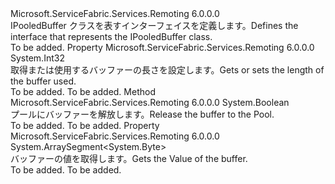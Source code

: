 <Type Name="IPooledBuffer" FullName="Microsoft.ServiceFabric.Services.Remoting.V2.Messaging.IPooledBuffer">
  <TypeSignature Language="C#" Value="public interface IPooledBuffer" />
  <TypeSignature Language="ILAsm" Value=".class public interface auto ansi abstract IPooledBuffer" />
  <TypeSignature Language="DocId" Value="T:Microsoft.ServiceFabric.Services.Remoting.V2.Messaging.IPooledBuffer" />
  <TypeSignature Language="VB.NET" Value="Public Interface IPooledBuffer" />
  <TypeSignature Language="F#" Value="type IPooledBuffer = interface" />
  <AssemblyInfo>
    <AssemblyName>Microsoft.ServiceFabric.Services.Remoting</AssemblyName>
    <AssemblyVersion>6.0.0.0</AssemblyVersion>
  </AssemblyInfo>
  <Interfaces />
  <Docs>
    <summary>
            <span data-ttu-id="0ee81-101">IPooledBuffer クラスを表すインターフェイスを定義します。</span><span class="sxs-lookup"><span data-stu-id="0ee81-101">Defines the interface that represents the IPooledBuffer class.</span></span>
            </summary>
    <remarks>To be added.</remarks>
  </Docs>
  <Members>
    <Member MemberName="ContentLength">
      <MemberSignature Language="C#" Value="public int ContentLength { get; set; }" />
      <MemberSignature Language="ILAsm" Value=".property instance int32 ContentLength" />
      <MemberSignature Language="DocId" Value="P:Microsoft.ServiceFabric.Services.Remoting.V2.Messaging.IPooledBuffer.ContentLength" />
      <MemberSignature Language="VB.NET" Value="Public Property ContentLength As Integer" />
      <MemberSignature Language="F#" Value="member this.ContentLength : int with get, set" Usage="Microsoft.ServiceFabric.Services.Remoting.V2.Messaging.IPooledBuffer.ContentLength" />
      <MemberType>Property</MemberType>
      <AssemblyInfo>
        <AssemblyName>Microsoft.ServiceFabric.Services.Remoting</AssemblyName>
        <AssemblyVersion>6.0.0.0</AssemblyVersion>
      </AssemblyInfo>
      <ReturnValue>
        <ReturnType>System.Int32</ReturnType>
      </ReturnValue>
      <Docs>
        <summary>
            <span data-ttu-id="0ee81-102">取得または使用するバッファーの長さを設定します。</span><span class="sxs-lookup"><span data-stu-id="0ee81-102">Gets or sets the length of the buffer used.</span></span>
            </summary>
        <value>To be added.</value>
        <remarks>To be added.</remarks>
      </Docs>
    </Member>
    <Member MemberName="Release">
      <MemberSignature Language="C#" Value="public bool Release ();" />
      <MemberSignature Language="ILAsm" Value=".method public hidebysig newslot virtual instance bool Release() cil managed" />
      <MemberSignature Language="DocId" Value="M:Microsoft.ServiceFabric.Services.Remoting.V2.Messaging.IPooledBuffer.Release" />
      <MemberSignature Language="VB.NET" Value="Public Function Release () As Boolean" />
      <MemberSignature Language="F#" Value="abstract member Release : unit -&gt; bool" Usage="iPooledBuffer.Release " />
      <MemberType>Method</MemberType>
      <AssemblyInfo>
        <AssemblyName>Microsoft.ServiceFabric.Services.Remoting</AssemblyName>
        <AssemblyVersion>6.0.0.0</AssemblyVersion>
      </AssemblyInfo>
      <ReturnValue>
        <ReturnType>System.Boolean</ReturnType>
      </ReturnValue>
      <Parameters />
      <Docs>
        <summary>
            <span data-ttu-id="0ee81-103">プールにバッファーを解放します。</span><span class="sxs-lookup"><span data-stu-id="0ee81-103">Release the buffer to the Pool.</span></span>
            </summary>
        <returns>To be added.</returns>
        <remarks>To be added.</remarks>
      </Docs>
    </Member>
    <Member MemberName="Value">
      <MemberSignature Language="C#" Value="public ArraySegment&lt;byte&gt; Value { get; }" />
      <MemberSignature Language="ILAsm" Value=".property instance valuetype System.ArraySegment`1&lt;unsigned int8&gt; Value" />
      <MemberSignature Language="DocId" Value="P:Microsoft.ServiceFabric.Services.Remoting.V2.Messaging.IPooledBuffer.Value" />
      <MemberSignature Language="VB.NET" Value="Public ReadOnly Property Value As ArraySegment(Of Byte)" />
      <MemberSignature Language="F#" Value="member this.Value : ArraySegment&lt;byte&gt;" Usage="Microsoft.ServiceFabric.Services.Remoting.V2.Messaging.IPooledBuffer.Value" />
      <MemberType>Property</MemberType>
      <AssemblyInfo>
        <AssemblyName>Microsoft.ServiceFabric.Services.Remoting</AssemblyName>
        <AssemblyVersion>6.0.0.0</AssemblyVersion>
      </AssemblyInfo>
      <ReturnValue>
        <ReturnType>System.ArraySegment&lt;System.Byte&gt;</ReturnType>
      </ReturnValue>
      <Docs>
        <summary>
            <span data-ttu-id="0ee81-104">バッファーの値を取得します。</span><span class="sxs-lookup"><span data-stu-id="0ee81-104">Gets the Value of the buffer.</span></span>
            </summary>
        <value>To be added.</value>
        <remarks>To be added.</remarks>
      </Docs>
    </Member>
  </Members>
</Type>